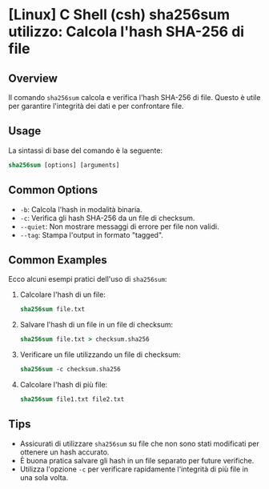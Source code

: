 # [Linux] C Shell (csh) sha256sum utilizzo: Calcola l'hash SHA-256 di file

## Overview
Il comando `sha256sum` calcola e verifica l'hash SHA-256 di file. Questo è utile per garantire l'integrità dei dati e per confrontare file.

## Usage
La sintassi di base del comando è la seguente:

```csh
sha256sum [options] [arguments]
```

## Common Options
- `-b`: Calcola l'hash in modalità binaria.
- `-c`: Verifica gli hash SHA-256 da un file di checksum.
- `--quiet`: Non mostrare messaggi di errore per file non validi.
- `--tag`: Stampa l'output in formato "tagged".

## Common Examples
Ecco alcuni esempi pratici dell'uso di `sha256sum`:

1. Calcolare l'hash di un file:
   ```csh
   sha256sum file.txt
   ```

2. Salvare l'hash di un file in un file di checksum:
   ```csh
   sha256sum file.txt > checksum.sha256
   ```

3. Verificare un file utilizzando un file di checksum:
   ```csh
   sha256sum -c checksum.sha256
   ```

4. Calcolare l'hash di più file:
   ```csh
   sha256sum file1.txt file2.txt
   ```

## Tips
- Assicurati di utilizzare `sha256sum` su file che non sono stati modificati per ottenere un hash accurato.
- È buona pratica salvare gli hash in un file separato per future verifiche.
- Utilizza l'opzione `-c` per verificare rapidamente l'integrità di più file in una sola volta.